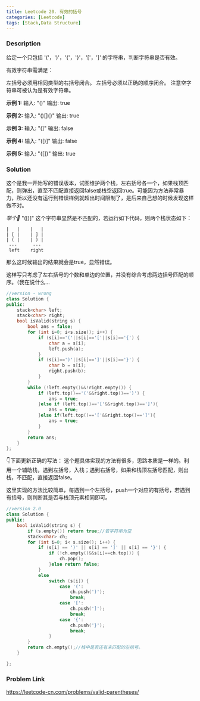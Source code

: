```yaml
---
title: Leetcode 20. 有效的括号
categories: [Leetcode]
tags: [Stack,Data Structure]
---
```

### Description
给定一个只包括 '('，')'，'{'，'}'，'['，']' 的字符串，判断字符串是否有效。

<!--more-->

有效字符串需满足：

左括号必须用相同类型的右括号闭合。
左括号必须以正确的顺序闭合。
注意空字符串可被认为是有效字符串。

**示例 1:**
输入: "()"
输出: true

**示例 2:**
输入: "()[]{}"
输出: true

**示例 3:**
输入: "(]"
输出: false

**示例 4:**
输入: "([)]"
输出: false

**示例 5:**
输入: "{[]}"
输出: true

### Solution

这个是我一开始写的错误版本，试图维护两个栈，左右括号各一个，如果栈顶匹配，则弹出，直至不匹配直接返回false或栈空返回true。可能因为方法非常暴力，所以还没有运行到错误样例就超出时间限制了，是后来自己想的时候发现这样做不对。

*举个🌰*
"([)]"
这个字符串显然是不匹配的，若运行如下代码，则两个栈状态如下：
```
|   |    |   |
| [ |    | ] |
| ( |    | ) |
 ---      ---
 left    right
```
那么这时候输出的结果就会是true，显然错误。

这样写只考虑了左右括号的个数和单边的位置，并没有综合考虑两边括号匹配的顺序。（我在说什么...

```c++
//version - wrong
class Solution {
public:
    stack<char> left;
    stack<char> right;
    bool isValid(string s) {
        bool ans = false;
        for (int i=0; i<s.size(); i++) {
            if (s[i]=='('||s[i]=='['||s[i]=='{') {
                char a = s[i];
                left.push(a);
            }
            if (s[i]==')'||s[i]==']'||s[i]=='}') {
                char b = s[i];
                right.push(b);
            }
        }
        while (!left.empty()&&!right.empty()) {
            if (left.top()=='('&&right.top()==')') {
                ans = true;
            }else if (left.top()=='['&&right.top()==']'){
                ans = true;
            }else if(left.top()=='['&&right.top()==']'){
                ans = true;
            }
        }
        return ans;
    }
};

```

👇下面更新正确的写法：
这个题具体实现的方法有很多，思路本质是一样的。利用一个辅助栈，遇到左括号，入栈；遇到右括号，如果和栈顶左括号匹配，则出栈，不匹配，直接返回false。

这里实现的方法比较简单，每遇到一个左括号，push一个对应的有括号，若遇到有括号，则判断其是否与栈顶元素相同即可。

```c++
//version 2.0
class Solution {
public:
    bool isValid(string s) {
        if (s.empty()) return true;//若字符串为空
        stack<char> ch;
        for (int i=0; i< s.size(); i++) {
            if (s[i] == ')' || s[i] == ']' || s[i] == '}') {
                if (!ch.empty()&&s[i]==ch.top()) {
                    ch.pop();
                }else return false;
            }
            else
                switch (s[i]) {
                    case '(':
                        ch.push(')');
                        break;
                    case '[':
                        ch.push(']');
                        break;
                    case '{':
                        ch.push('}');
                        break;
                }
        }
        return ch.empty();//栈中是否还有未匹配的左括号。
    }

};

```


### Problem Link
https://leetcode-cn.com/problems/valid-parentheses/